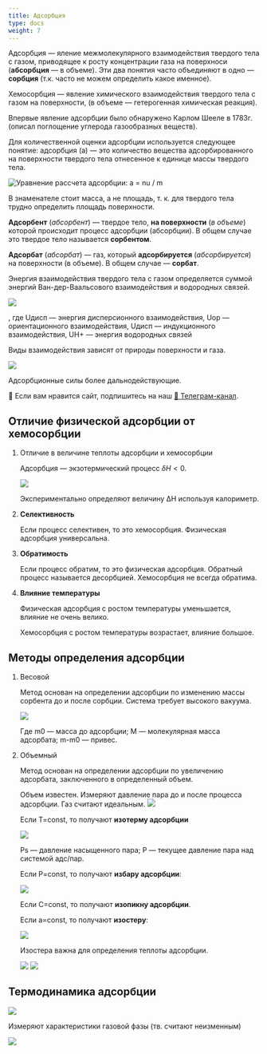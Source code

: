 ```yaml
---
title: Адсорбция
type: docs
weight: 7
--- 
```


Адсорбция — яление межмолекулярного взаимодействия твердого тела с газом, приводящее к росту концентрации газа на
поверхноси (**абсорбция** — в объеме). Эти два понятия часто объединяют в одно — **сорбция** (т.к. часто не можем
определить какое именное).

Хемосорбция — явление химического взаимодействия твердого тела с газом на поверхности, (в объеме — гетерогенная
химическая реакция).

Впервые явление адсорбции было обнаружено Карлом Шееле в 1783г. (описал поглощение углерода газообразных веществ).

Для количественной оценки адсорбции используется следующее понятие: адсорбция (а) — это количество вещества
адсорбированного на поверхности твердого тела отнесенное к единице массы твердого тела.

![Уравнение рассчета адсорбции: a = nu / m](images/adsorbciya/Razdel_clip_image001_0003.png)

В знаменателе стоит масса, а не площадь, т. к. для твердого тела трудно определить площадь поверхности.

**Адсорбент** (_абсорбент_) — твердое тело, **на поверхности** (_в объеме_) которой происходит процесс адсорбции
(абсорбции). В общем случае это твердое тело называется **сорбентом**.

**Адсорбат** (_абсорбат_) — газ, который **адсорбируется** (_абсорбируется_) на поверхности (в объеме). В общем случае —
**сорбат**.

Энергия взаимодействия твердого тела с газом определяется суммой энергий Ван-дер-Ваальсового взаимодействия и водородных
связей.

![](images/adsorbciya/Razdel_clip_image001_0004.png)

, где Uдисп — энергия дисперсионного взаимодействия, Uор — ориентационного взаимодействия, Uдисп — индукционного
взаимодействия, UH+ — энергия водородных связей

Виды взаимодействия зависят от природы поверхности и газа.

![](images/adsorbciya/Razdel_clip_image001_0005.png)

Адсорбционные силы более дальнодействующие.

<div class="pagination-nav__link">🙏 Если вам нравится сайт, подпишитесь на наш <a href="https://t.me/+JfpTv9CJlwQ0MThi">🔗 Телеграм-канал</a>.</div>

## Отличие физической адсорбции от хемосорбции

1. Отличие в величине теплоты адсорбции и хемосорбции

   Адсорбция — экзотермический процесс $\delta H <0$.

   ![](images/adsorbciya/Razdel_clip_image001_0006.png)

   Экспериментально определяют величину ΔH используя калориметр.

2. **Селективность**

   Если процесс селективен, то это хемосорбция. Физическая адсорбция универсальна.

3. **Обратимость**

   Если процесс обратим, то это физическая адсорбция. Обратный процесс называется десорбцией. Хемосорбция не всегда
   обратима.

4. **Влияние температуры**

   Физическая адсорбция с ростом температуры уменьшается, влияние не очень велико.

   Хемосорбция с ростом температуры возрастает, влияние большое.

## Методы определения адсорбции

1. Весовой

   Метод основан на определении адсорбции по изменению массы сорбента до и после сорбции. Система требует высокого
   вакуума.

   ![](images/adsorbciya/Razdel_clip_image001_0007.png)

   Где m0 — масса до адсорбции; М — молекулярная масса адсорбата; m-m0 — привес.

2. Объемный

   Метод основан на определении адсорбции по увеличению адсорбата, заключенного в определенный объем.

   Объем известен. Измеряют давление пара до и после процесса адсорбции. Газ считают идеальным.
   ![](images/adsorbciya/Razdel_clip_image001_0008.png)

   Если T=const, то получают **изотерму адсорбции**

   ![](images/adsorbciya/Razdel_clip_image001_0012.png)

   Ps — давление насыщенного пара; P — текущее давление пара над системой адс/пар.

   Если P=const, то получают **избару адсорбции**:

   ![](images/adsorbciya/Razdel_clip_image001_0014.png)

   Если С=const, то получают **изопикну адсорбции**.

   Если a=const, то получают **изостеру**:

   ![](images/adsorbciya/Razdel_clip_image001_0015.png)

   Изостера важна для определения теплоты адсорбции.

   ![](images/adsorbciya/Razdel_clip_image001_0017.png) ![](images/adsorbciya/Razdel_clip_image001_0018.png)

## Термодинамика адсорбции

![](images/adsorbciya/Razdel_clip_image001_0019.png)

Измеряют характеристики газовой фазы (тв. считают неизменным)

![](images/adsorbciya/Razdel_clip_image001_0020.png)
